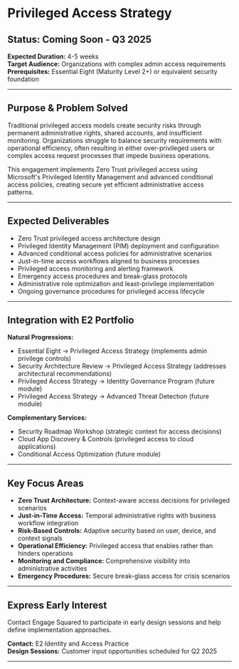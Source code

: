 # Privileged Access Strategy

## Status: Coming Soon - Q3 2025
**Expected Duration:** 4-5 weeks  
**Target Audience:** Organizations with complex admin access requirements  
**Prerequisites:** Essential Eight (Maturity Level 2+) or equivalent security foundation

---

## Purpose & Problem Solved

Traditional privileged access models create security risks through permanent administrative rights, shared accounts, and insufficient monitoring. Organizations struggle to balance security requirements with operational efficiency, often resulting in either over-privileged users or complex access request processes that impede business operations.

This engagement implements Zero Trust privileged access using Microsoft's Privileged Identity Management and advanced conditional access policies, creating secure yet efficient administrative access patterns.

---

## Expected Deliverables

- Zero Trust privileged access architecture design
- Privileged Identity Management (PIM) deployment and configuration
- Advanced conditional access policies for administrative scenarios
- Just-in-time access workflows aligned to business processes
- Privileged access monitoring and alerting framework
- Emergency access procedures and break-glass protocols
- Administrative role optimization and least-privilege implementation
- Ongoing governance procedures for privileged access lifecycle

---

## Integration with E2 Portfolio

**Natural Progressions:**
- Essential Eight → Privileged Access Strategy (implements admin privilege controls)
- Security Architecture Review → Privileged Access Strategy (addresses architectural recommendations)
- Privileged Access Strategy → Identity Governance Program (future module)
- Privileged Access Strategy → Advanced Threat Detection (future module)

**Complementary Services:**
- Security Roadmap Workshop (strategic context for access decisions)
- Cloud App Discovery & Controls (privileged access to cloud applications)
- Conditional Access Optimization (future module)

---

## Key Focus Areas

- **Zero Trust Architecture:** Context-aware access decisions for privileged scenarios
- **Just-in-Time Access:** Temporal administrative rights with business workflow integration
- **Risk-Based Controls:** Adaptive security based on user, device, and context signals
- **Operational Efficiency:** Privileged access that enables rather than hinders operations
- **Monitoring and Compliance:** Comprehensive visibility into administrative activities
- **Emergency Procedures:** Secure break-glass access for crisis scenarios

---

## Express Early Interest

Contact Engage Squared to participate in early design sessions and help define implementation approaches.

**Contact:** E2 Identity and Access Practice  
**Design Sessions:** Customer input opportunities scheduled for Q2 2025

---
